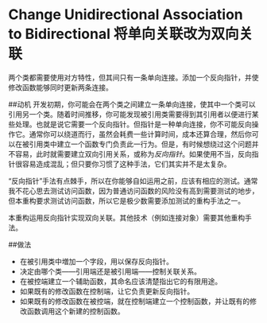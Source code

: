 # Change Unidirectional Association to Bidirectional 将单向关联改为双向关联

两个类都需要使用对方特性，但其间只有一条单向连接。添加一个反向指针，并使修改函数能够同时更新两条连接。

##动机
开发初期，你可能会在两个类之间建立一条单向连接，使其中一个类可以引用另一个类。随着时间推移，你可能发现被引用类需要得到其引用者以便进行某些处理。也就是说它需要一个反向指针。但指针是一种单向连接，你不可能反向操作它。通常你可以绕道而行，虽然会耗费一些计算时间，成本还算合理，然后你可以在被引用类中建立一个函数专门负责此一行为。但是，有时候想绕过这个问题并不容易，此时就需要建立双向引用关系，或称为*反向指针*。如果使用不当，反向指针很容易造成混乱；但只要你习惯了这种手法，它们其实并不是太复杂。

“反向指针”手法有点棘手，所以在你能够自如运用之前，应该有相应的测试。通常我不花心思去测试访问函数，因为普通访问函数的风险没有高到需要测试的地步，但本重构要求测试访问函数，所以它是极少数需要添加测试的重构手法之一。

本重构运用反向指针实现双向关联。其他技术（例如连接对象）需要其他重构手法。

##做法

* 在被引用类中増加一个字段，用以保存反向指针。
* 决定由哪个类——引用端还是被引用端——控制关联关系。
* 在被控端建立一个辅助函数，其命名应该清楚指出它的有限用途。
* 如果既有的修改函数在控制端，让它负责更新反向指针。
* 如果既有的修改函数在被控端，就在控制端建立一个控制函数，并让既有的修改函数调用这个新建的控制函数。